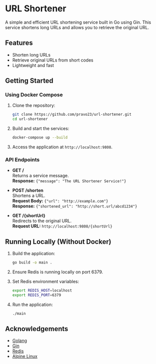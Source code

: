 # URL Shortener

A simple and efficient URL shortening service built in Go using Gin. This service shortens long URLs and allows you to retrieve the original URL.

## Features

- Shorten long URLs
- Retrieve original URLs from short codes
- Lightweight and fast

## Getting Started

### Using Docker Compose

1. Clone the repository:
   ```bash
   git clone https://github.com/pravo23/url-shortener.git
   cd url-shortener
   ```

2. Build and start the services:
   ```bash
   docker-compose up --build
   ```

3. Access the application at `http://localhost:9808`.

### API Endpoints

- **GET /**  
  Returns a service message.  
  **Response:** `{"message": "The URL Shortener Service!"}`

- **POST /shorten**  
  Shortens a URL.  
  **Request Body:** `{"url": "http://example.com"}`  
  **Response:** `{"shortened_url": "http://short.url/abcd1234"}`

- **GET /{shortUrl}**  
  Redirects to the original URL.  
  **Request URL:** `http://localhost:9808/{shortUrl}`

## Running Locally (Without Docker)

1. Build the application:
   ```bash
   go build -o main .
   ```

2. Ensure Redis is running locally on port 6379.

3. Set Redis environment variables:
   ```bash
   export REDIS_HOST=localhost
   export REDIS_PORT=6379
   ```

4. Run the application:
   ```bash
   ./main
   ```

## Acknowledgements

- [Golang](https://golang.org/)
- [Gin](https://gin-gonic.com/)
- [Redis](https://redis.io/)
- [Alpine Linux](https://www.alpinelinux.org/)